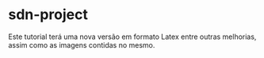 # sdn-project
Este tutorial terá uma nova versão em formato Latex entre outras melhorias, assim como as imagens contidas no mesmo.
